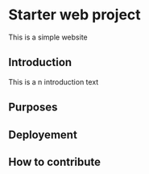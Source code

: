 # Starter web project
This is a simple website 

## Introduction

This is a n introduction text

## Purposes

## Deployement 

## How to contribute

